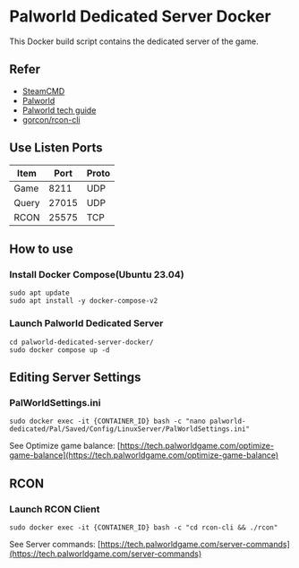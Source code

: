 # Palworld Dedicated Server Docker

This Docker build script contains the dedicated server of the game.

## Refer﻿
 - [SteamCMD](https://developer.valvesoftware.com/wiki/SteamCMD)  
 - [Palworld](https://store.steampowered.com/app/1623730/Palworld/)  
 - [Palworld tech guide](https://tech.palworldgame.com/dedicated-server-guide)  
 - [gorcon/rcon-cli](https://github.com/gorcon/rcon-cli)  

## Use Listen Ports
| Item  | Port  | Proto |
| ----- | ----- | ----- |
| Game  | 8211  | UDP   |
| Query | 27015 | UDP   |
| RCON  | 25575 | TCP   |

## How to use

### Install Docker Compose(Ubuntu 23.04)
```shell
sudo apt update
sudo apt install -y docker-compose-v2
```

### Launch Palworld Dedicated Server
```shell
cd palworld-dedicated-server-docker/
sudo docker compose up -d
```

## Editing Server Settings

### PalWorldSettings.ini
```
sudo docker exec -it {CONTAINER_ID} bash -c "nano palworld-dedicated/Pal/Saved/Config/LinuxServer/PalWorldSettings.ini"
```
See Optimize game balance: [https://tech.palworldgame.com/optimize-game-balance](https://tech.palworldgame.com/optimize-game-balance)

## RCON

### Launch RCON Client
```
sudo docker exec -it {CONTAINER_ID} bash -c "cd rcon-cli && ./rcon"
```
See Server commands: [https://tech.palworldgame.com/server-commands](https://tech.palworldgame.com/server-commands)
